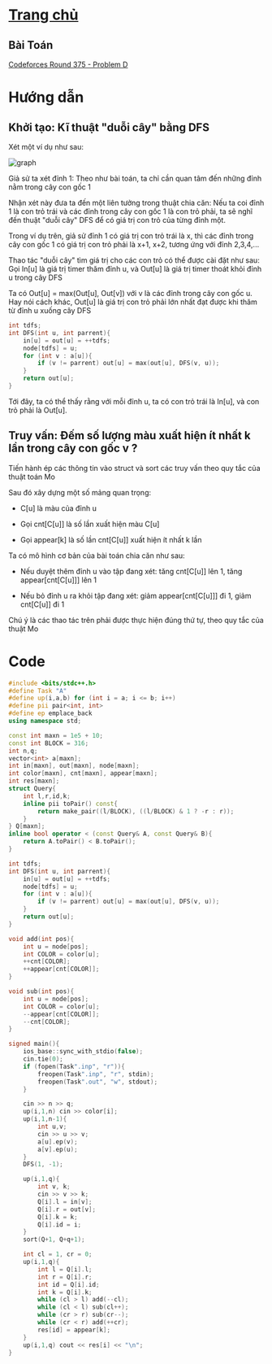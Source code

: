 # [Trang chủ](https://ppap-1264589.github.io/interesting-solution)

## Bài Toán
[Codeforces Round 375 - Problem D](https://codeforces.com/contest/375/problem/D)

# Hướng dẫn

## Khởi tạo: Kĩ thuật "duỗi cây" bằng DFS

Xét một ví dụ như sau:

![graph](https://user-images.githubusercontent.com/88699088/140309883-a7223fbe-211a-43bc-8e9d-9e5becf73979.png)

Giả sử ta xét đỉnh 1: Theo như bài toán, ta chỉ cần quan tâm đến những đỉnh nằm trong cây con gốc 1

Nhận xét này đưa ta đến một liên tưởng trong thuật chia căn: Nếu ta coi đỉnh 1 là con trỏ trái và các đỉnh trong cây con gốc 1 là con trỏ phải, ta sẽ nghĩ đến thuật "duỗi cây" DFS để có giá trị con trỏ của từng đỉnh một.

Trong ví dụ trên, giả sử đỉnh 1 có giá trị con trỏ trái là x, thì các đỉnh trong cây con gốc 1 có giá trị con trỏ phải là x+1, x+2, tương ứng với đỉnh 2,3,4,...

Thao tác "duỗi cây" tìm giá trị cho các con trỏ có thể được cài đặt như sau: Gọi In[u] là giá trị timer thăm đỉnh u, và Out[u] là giá trị timer thoát khỏi đỉnh u trong cây DFS

Ta có Out[u] = max(Out[u], Out[v]) với v là các đỉnh trong cây con gốc u. Hay nói cách khác, Out[u] là giá trị con trỏ phải lớn nhất đạt được khi thăm từ đỉnh u xuống cây DFS

```c++
int tdfs;
int DFS(int u, int parrent){
    in[u] = out[u] = ++tdfs;
    node[tdfs] = u;
    for (int v : a[u]){
        if (v != parrent) out[u] = max(out[u], DFS(v, u));
    }
    return out[u];
}
```

Tới đây, ta có thể thấy rằng với mỗi đỉnh u, ta có con trỏ trái là In[u], và con trỏ phải là Out[u]. 

## Truy vấn: Đếm số lượng màu xuất hiện ít nhất k lần trong cây con gốc v ?

Tiến hành ép các thông tin vào struct và sort các truy vấn theo quy tắc của thuật toán Mo

Sau đó xây dựng một số mảng quan trọng:

- C[u] là màu của đỉnh u

- Gọi cnt[C[u]] là số lần xuất hiện màu C[u]

- Gọi appear[k] là số lần cnt[C[u]] xuất hiện ít nhất k lần

Ta có mô hình cơ bản của bài toán chia căn như sau:

- Nếu duyệt thêm đỉnh u vào tập đang xét: tăng cnt[C[u]] lên 1, tăng appear[cnt[C[u]]] lên 1
 
- Nếu bỏ đỉnh u ra khỏi tập đang xét: giảm appear[cnt[C[u]]] đi 1, giảm cnt[C[u]] đi 1

Chú ý là các thao tác trên phải được thực hiện đúng thứ tự, theo quy tắc của thuật Mo

# Code
```c++
#include <bits/stdc++.h>
#define Task "A"
#define up(i,a,b) for (int i = a; i <= b; i++)
#define pii pair<int, int>
#define ep emplace_back
using namespace std;

const int maxn = 1e5 + 10;
const int BLOCK = 316;
int n,q;
vector<int> a[maxn];
int in[maxn], out[maxn], node[maxn];
int color[maxn], cnt[maxn], appear[maxn];
int res[maxn];
struct Query{
    int l,r,id,k;
    inline pii toPair() const{
        return make_pair((l/BLOCK), ((l/BLOCK) & 1 ? -r : r));
    }
} Q[maxn];
inline bool operator < (const Query& A, const Query& B){
    return A.toPair() < B.toPair();
}

int tdfs;
int DFS(int u, int parrent){
    in[u] = out[u] = ++tdfs;
    node[tdfs] = u;
    for (int v : a[u]){
        if (v != parrent) out[u] = max(out[u], DFS(v, u));
    }
    return out[u];
}

void add(int pos){
    int u = node[pos];
    int COLOR = color[u];
    ++cnt[COLOR];
    ++appear[cnt[COLOR]];
}

void sub(int pos){
    int u = node[pos];
    int COLOR = color[u];
    --appear[cnt[COLOR]];
    --cnt[COLOR];
}

signed main(){
    ios_base::sync_with_stdio(false);
    cin.tie(0);
    if (fopen(Task".inp", "r")){
        freopen(Task".inp", "r", stdin);
        freopen(Task".out", "w", stdout);
    }

    cin >> n >> q;
    up(i,1,n) cin >> color[i];
    up(i,1,n-1){
        int u,v;
        cin >> u >> v;
        a[u].ep(v);
        a[v].ep(u);
    }
    DFS(1, -1);

    up(i,1,q){
        int v, k;
        cin >> v >> k;
        Q[i].l = in[v];
        Q[i].r = out[v];
        Q[i].k = k;
        Q[i].id = i;
    }
    sort(Q+1, Q+q+1);

    int cl = 1, cr = 0;
    up(i,1,q){
        int l = Q[i].l;
        int r = Q[i].r;
        int id = Q[i].id;
        int k = Q[i].k;
        while (cl > l) add(--cl);
        while (cl < l) sub(cl++);
        while (cr > r) sub(cr--);
        while (cr < r) add(++cr);
        res[id] = appear[k];
    }
    up(i,1,q) cout << res[i] << "\n";
}
```
